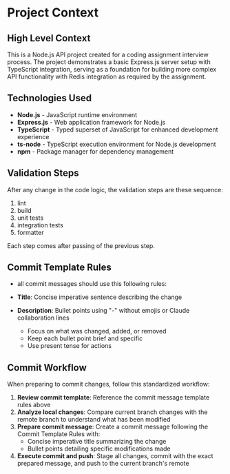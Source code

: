 # Project Context

## High Level Context

This is a Node.js API project created for a coding assignment interview process. The project demonstrates a basic Express.js server setup with TypeScript integration, serving as a foundation for building more complex API functionality with Redis integration as required by the assignment.

## Technologies Used

- **Node.js** - JavaScript runtime environment
- **Express.js** - Web application framework for Node.js
- **TypeScript** - Typed superset of JavaScript for enhanced development experience
- **ts-node** - TypeScript execution environment for Node.js development
- **npm** - Package manager for dependency management

## Validation Steps

After any change in the code logic, the validation steps are these sequence:

1. lint
2. build
3. unit tests
4. integration tests
5. formatter

Each step comes after passing of the previous step.

## Commit Template Rules

- all commit messages should use this following rules:

- **Title**: Concise imperative sentence describing the change
- **Description**: Bullet points using "-" without emojis or Claude collaboration lines
  - Focus on what was changed, added, or removed
  - Keep each bullet point brief and specific
  - Use present tense for actions

## Commit Workflow

When preparing to commit changes, follow this standardized workflow:

1. **Review commit template**: Reference the commit message template rules above
2. **Analyze local changes**: Compare current branch changes with the remote branch to understand what has been modified
3. **Prepare commit message**: Create a commit message following the Commit Template Rules with:
   - Concise imperative title summarizing the change
   - Bullet points detailing specific modifications made
4. **Execute commit and push**: Stage all changes, commit with the exact prepared message, and push to the current branch's remote
